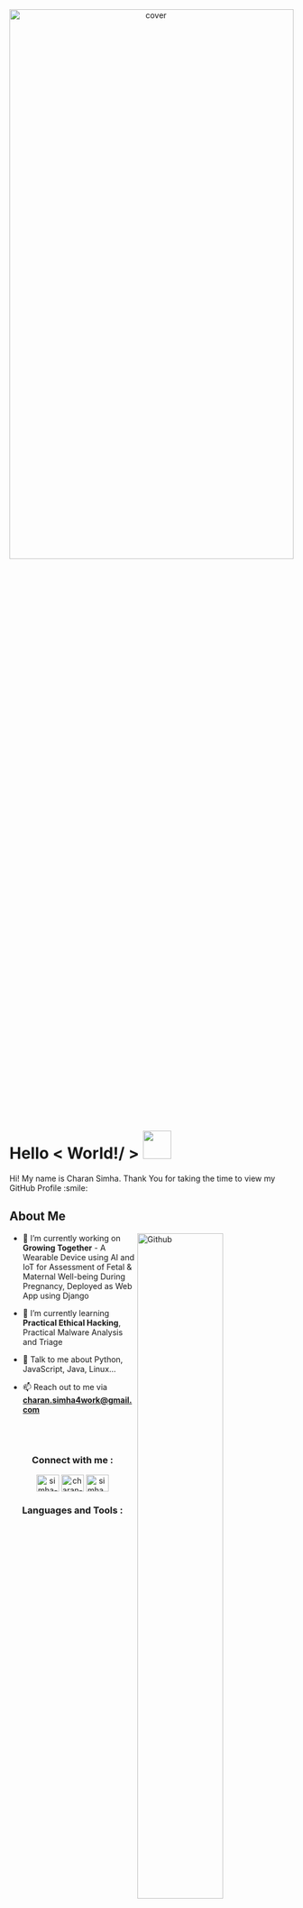 
<div align="center">
<img width="100%" height = "50%" src="https://raw.githubusercontent.com/rahulbanerjee26/githubProfileReadmeGenerator/main/banners/banner7.png" alt="cover" />
</div>

<h1> Hello < World!/ > <img src = "https://raw.githubusercontent.com/rahulbanerjee26/githubProfileReadmeGenerator/main/gifs/wave.gif" width = 50px height='50px'></h1>
<p align='center'>

</p>
<div size='20px'> Hi! My name is Charan Simha. Thank You for taking the time to view my GitHub Profile :smile: 
</div>
<h2> About Me </h2>

<img width="55%" align="right" alt="Github" src="https://raw.githubusercontent.com/rahulbanerjee26/githubProfileReadmeGenerator/47a1a7b035154ce002fffc42e803b6ca8acbc4f3/gifs/git-header.svg" />


- 🔭 I’m currently working on **Growing Together** - A Wearable Device using AI and IoT for Assessment of Fetal & Maternal Well-being During Pregnancy, Deployed as Web App using Django

- 🌱 I’m currently learning **Practical Ethical Hacking**, Practical Malware Analysis and Triage

<!-- - 👯 I’m looking to collaborate on   -->

- 💬 Talk to me about Python, JavaScript, Java, Linux... 

 - 📫 Reach out to me via <b> charan.simha4work@gmail.com </b>
 <br>
 <br>
<div align="center">
<h3 align="center">Connect with me :</h3>
<p align="center">
<a href="https://github.com/Simha-C" target="blank"><img align="center" src="https://raw.githubusercontent.com/rahuldkjain/github-profile-readme-generator/master/src/images/icons/Social/github.svg" alt="simha-c" height="30" width="40" /></a>
<a href="https://www.linkedin.com/in/charan-simha/" target="blank"><img align="center" src="https://raw.githubusercontent.com/rahuldkjain/github-profile-readme-generator/master/src/images/icons/Social/linked-in-alt.svg" alt="charan-simha" height="30" width="40" /></a>
<a href="https://www.instagram.com/simha_c_/" target="blank"><img align="center" src="https://raw.githubusercontent.com/rahuldkjain/github-profile-readme-generator/master/src/images/icons/Social/instagram.svg" alt="simha_c_" height="30" width="40" /></a>
</p>
</div>

<h3 align="center">Languages and Tools : </h3>
<table><tr><td valign="top" width="33%">



<h3 align="center">Languages</h3>
<div align="center"> 
<a href="https://www.python.org/" target="_blank"><img style="margin: 10px" src="https://profilinator.rishav.dev/skills-assets/python-original.svg" alt="Python" height="50" /></a>
<a href="https://www.gnu.org/software/bash/" target="_blank"><img style="margin: 10px" src="https://profilinator.rishav.dev/skills-assets/gnu_bash-icon.svg" alt="Bash" height="50" /></a>
<a href="https://www.javascript.com/" target="_blank"><img style="margin: 10px" src="https://profilinator.rishav.dev/skills-assets/javascript-original.svg" alt="JavaScript" height="50" /></a>  
<a href="https://en.wikipedia.org/wiki/HTML5" target="_blank"><img style="margin: 10px" src="https://profilinator.rishav.dev/skills-assets/html5-original-wordmark.svg" alt="HTML5" height="50" /></a>  
<a href="https://www.w3schools.com/css/" target="_blank"><img style="margin: 10px" src="https://profilinator.rishav.dev/skills-assets/css3-original-wordmark.svg" alt="CSS3" height="50" /></a>  
<a href="https://www.cprogramming.com/" target="_blank"><img style="margin: 10px" src="https://profilinator.rishav.dev/skills-assets/c-original.svg" alt="C" height="50" /></a> 
<a href="https://www.cplusplus.com/" target="_blank"><img style="margin: 10px" src="https://profilinator.rishav.dev/skills-assets/cplusplus-original.svg" alt="C++" height="50" /></a>
</div>

</td><td valign="top" width="33%">


<h3 align="center"> Frameworks and Libraries</h3>
<div align="center">
<a href="https://getbootstrap.com/docs/3.4/javascript/" target="_blank"><img style="margin: 10px" src="https://profilinator.rishav.dev/skills-assets/bootstrap-plain.svg" alt="Bootstrap" height="50" /></a>
<a href="https://opencv.org/" target="_blank"><img style="margin: 10px" src="https://profilinator.rishav.dev/skills-assets/opencv-icon.svg" alt="OpenCV" height="50" /></a>
<a href= https://github.com/Simha-C?tab=repositories&q=&type=&language=tensorflow&sort= > <img width ='50' height='50' src ='https://raw.githubusercontent.com/rahulbanerjee26/githubAboutMeGenerator/main/icons/tensorflow.svg'> </a>
<a href="https://flask.palletsprojects.com/" target="_blank"><img style="margin: 10px" src="https://profilinator.rishav.dev/skills-assets/flask.png" alt="Flask" height="50" /></a> 
 <a href="https://www.djangoproject.com/" target="_blank"><img style="margin: 10px" src="https://profilinator.rishav.dev/skills-assets/django-original.svg" alt="Django" height="50" /></a>   
</div>

</td><td valign="top" width="33%">


<h3 align="center">Tools & Platforms</h3>
<div align="center"> 
<a href= https://github.com/Simha-C?tab=repositories&q=&type=&language=mysql&sort= > <img width ='50' height='50' src ='https://raw.githubusercontent.com/rahulbanerjee26/githubAboutMeGenerator/main/icons/mysql.svg'> </a> 
<a href= https://github.com/Simha-C?tab=repositories&q=&type=&language=postgresql&sort= > <img width ='50' height='50' src ='https://raw.githubusercontent.com/rahulbanerjee26/githubAboutMeGenerator/main/icons/postgresql.svg'> </a>
<a href="https://github.com/" target="_blank"><img style="margin: 10px" src="https://profilinator.rishav.dev/skills-assets/git-scm-icon.svg" alt="Git" height="50" /></a>
<a href= https://github.com/Simha-C?tab=repositories&q=&type=&language=docker&sort= > <img width ='50' height='50' src ='https://raw.githubusercontent.com/rahulbanerjee26/githubAboutMeGenerator/main/icons/docker.svg'> </a>
<a href="https://www.linux.org/" target="_blank"><img style="margin: 10px" src="https://profilinator.rishav.dev/skills-assets/linux-original.svg" alt="Linux" height="50" /></a>
<a href="https://www.kali.org/" target="_blank"><img style="margin: 10px" src="https://github.com/Simha-C/testing/blob/146bce197a42fc5c8de1fbf980ed3cf451fb3875/kalilinux-svgrepo-com.svg" alt="Kali Linux" height="60" /></a>
<a href="https://www.android.com/intl/en_in/" target="_blank"><img style="margin: 10px" src="https://profilinator.rishav.dev/skills-assets/android-original-wordmark.svg" alt="Android" height="50" /></a>  
</div>

</td></tr></table>  

<br/>  


<!-- <h2> Stuff I worked on last week  <img src = "https://raw.githubusercontent.com/rahulbanerjee26/githubProfileReadmeGenerator/main/gifs/needABreak.gif" width = 50px height= 50px> </h2>
<a href="https://github.com/anuraghazra/github-readme-stats">
<img align="center" src="https://github-readme-stats.vercel.app/api/wakatime?username=@&compact=True"/>
</a> -->
<br>
<h2>Github Stats: </h2>
<p align="center">
  <a href="https://github.com/simha-c">
    <img width="49%" src="https://github-readme-stats.vercel.app/api?username=simha-c&show_icons=true&count_private=true" />
  </a>
  <a href="https://github.com/simha-c">
    <img width="49%" src="https://github-readme-streak-stats.herokuapp.com/?user=simha-c" />
  </a>
  <a href="https://github.com/simha-c">
    <img width="42%" src="https://github-readme-stats.vercel.app/api/top-langs/?username=simha-c&hide_border=true&layout=compact" />
  </a>
</p>  
<br/>
<div align="center">
 
<img src="https://komarev.com/ghpvc/?username=simha-c&&style=flat-square" align="center" />
 </div>

<h2> Some Programming Humor for you <img align ='center' src='https://raw.githubusercontent.com/rahulbanerjee26/githubProfileReadmeGenerator/main/gifs/winkFace.gif' width = '32px' height= '32px'></h2>

![Jokes Card](https://readme-jokes.vercel.app/api?theme=default)


<br>
